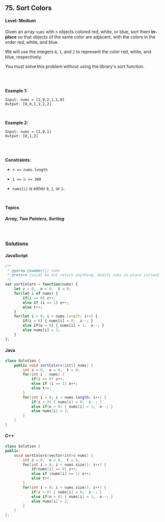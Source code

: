 ## 75. Sort Colors
#### Level: Medium


Given an array `nums` with `n` objects colored red, white, or blue, sort them **in-place** so that objects of the same color are adjacent, with the colors in the order red, white, and blue.

We will use the integers `0`, `1`, and `2` to represent the color red, white, and blue, respectively.

You must solve this problem without using the library's sort function.

<br><br>


**Example 1:** 

<!-- <img src="https://assets.leetcode.com/uploads/2020/01/09/sample_1_1684.png" width="560px"/>  <br>   -->

```
Input: nums = [2,0,2,1,1,0]
Output: [0,0,1,1,2,2]
```

<br> 


**Example 2:**

<!-- <img src="https://assets.leetcode.com/uploads/2020/01/09/sample_2_1684.png" width="420px"/>  <br>   -->

```
Input: nums = [2,0,1]
Output: [0,1,2]
```

<br>


<br>

**Constraints:**
- `n == nums.length`

- `1 <= n <= 300`

- `nums[i]` is either `0`, `1`, or `2`.
  


<br>

**Topics** 

##### Array, Two Pointers, Sorting


<br>

### Solutions

#### JavaScript
```javascript
/**
 * @param {number[]} nums
 * @return {void} Do not return anything, modify nums in-place instead.
 */
var sortColors = function(nums) {
    let z = 0,  o = 0,  t = 0;
    for(let i of nums) {
        if(i == 0) z++;
        else if (i == 1) o++;
        else t++;
    }
    for(let i = 0; i < nums.length; i++) {
        if(z > 0) { nums[i] = 0;  z--; }
        else if(o > 0) { nums[i] = 1;  o--; }
        else nums[i] = 2;
    }
};
```

#### Java
```java
class Solution {
    public void sortColors(int[] nums) {
        int z = 0,  o = 0,  t = 0;
        for(int i : nums) {
            if(i == 0) z++;
            else if (i == 1) o++;
            else t++;
        }
        for(int i = 0; i < nums.length; i++) {
            if(z > 0) { nums[i] = 0;  z--; }
            else if(o > 0) { nums[i] = 1;  o--; }
            else nums[i] = 2;
        }
    }
}
```

#### C++
```c++
class Solution {
public:
    void sortColors(vector<int>& nums) {
        int z = 0,  o = 0,  t = 0;
        for(int i = 0; i < nums.size(); i++) {
            if(nums[i] == 0) z++;
            else if (nums[i] == 1) o++;
            else t++;
        }
        for(int i = 0; i < nums.size(); i++) {
            if(z > 0) { nums[i] = 0;  z--; }
            else if(o > 0) { nums[i] = 1;  o--; }
            else nums[i] = 2;
        }
    }
};
```